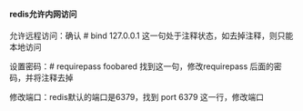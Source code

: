 #### redis允许内网访问

允许远程访问：确认 # bind 127.0.0.1 这一句处于注释状态，如去掉注释，则只能本地访问

设置密码：# requirepass foobared 找到这一句，修改requirepass 后面的密码，并将注释去掉

修改端口：redis默认的端口是6379，找到 port 6379 这一行，修改端口